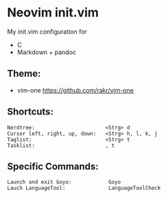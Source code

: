 
# Neovim init.vim

My init.vim configuration for 
- C
- Markdown + pandoc  

## Theme:
- vim-one https://github.com/rakr/vim-one

## Shortcuts:

    Nerdtree:                       <Strg> d
    Cursor left, right, up, down:   <Strg> h, l, k, j
    Taglist:                        <Strg> t
    Tasklist:                       , t
    
## Specific Commands:
  
    Launch and exit Goyo:            Goyo
    Lauch LanguageTool:              LanguageToolCheck 
    
